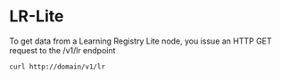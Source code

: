 LR-Lite
=======


To get data from a Learning Registry Lite node, you issue an HTTP GET request to the /v1/lr endpoint

```
curl http://domain/v1/lr
```
